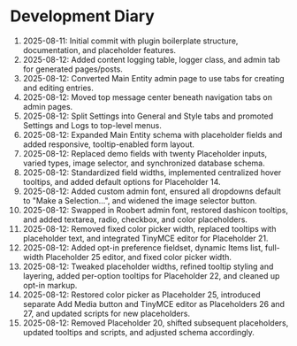 # Development Diary

1. 2025-08-11: Initial commit with plugin boilerplate structure, documentation, and placeholder features.
2. 2025-08-12: Added content logging table, logger class, and admin tab for generated pages/posts.
3. 2025-08-12: Converted Main Entity admin page to use tabs for creating and editing entries.
4. 2025-08-12: Moved top message center beneath navigation tabs on admin pages.
5. 2025-08-12: Split Settings into General and Style tabs and promoted Settings and Logs to top-level menus.
6. 2025-08-12: Expanded Main Entity schema with placeholder fields and added responsive, tooltip-enabled form layout.
7. 2025-08-12: Replaced demo fields with twenty Placeholder inputs, varied types, image selector, and synchronized database schema.
8. 2025-08-12: Standardized field widths, implemented centralized hover tooltips, and added default options for Placeholder 14.
9. 2025-08-12: Added custom admin font, ensured all dropdowns default to "Make a Selection...", and widened the image selector button.
10. 2025-08-12: Swapped in Roobert admin font, restored dashicon tooltips, and added textarea, radio, checkbox, and color placeholders.
11. 2025-08-12: Removed fixed color picker width, replaced tooltips with placeholder text, and integrated TinyMCE editor for Placeholder 21.
12. 2025-08-12: Added opt-in preference fieldset, dynamic Items list, full-width Placeholder 25 editor, and fixed color picker width.
13. 2025-08-12: Tweaked placeholder widths, refined tooltip styling and layering, added per-option tooltips for Placeholder 22, and cleaned up opt-in markup.
14. 2025-08-12: Restored color picker as Placeholder 25, introduced separate Add Media button and TinyMCE editor as Placeholders 26 and 27, and updated scripts for new placeholders.
15. 2025-08-12: Removed Placeholder 20, shifted subsequent placeholders, updated tooltips and scripts, and adjusted schema accordingly.
